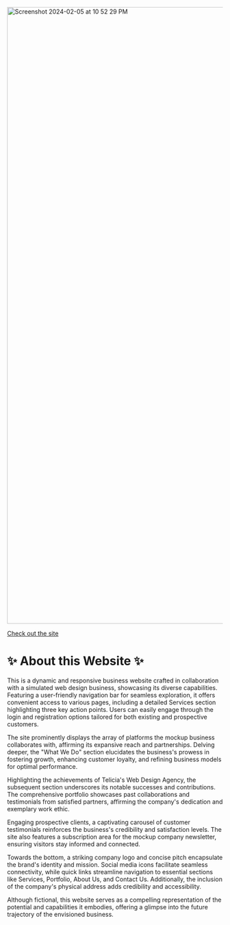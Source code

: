 <img width="1440" alt="Screenshot 2024-02-05 at 10 52 29 PM" src="https://github.com/teli203/website-project/assets/68035449/a86db380-6199-461b-87e9-cc9e62985cbe">

<a href="https://telicias-web-designagency.netlify.app">Check out the site</a>

# ✨ About this Website ✨
This is a dynamic and responsive business website crafted in collaboration with a simulated web design business, showcasing its diverse capabilities. Featuring a user-friendly navigation bar for seamless exploration, it offers convenient access to various pages, including a detailed Services section highlighting three key action points. Users can easily engage through the login and registration options tailored for both existing and prospective customers.

The site prominently displays the array of platforms the mockup business collaborates with, affirming its expansive reach and partnerships. Delving deeper, the "What We Do" section elucidates the business's prowess in fostering growth, enhancing customer loyalty, and refining business models for optimal performance.

Highlighting the achievements of Telicia's Web Design Agency, the subsequent section underscores its notable successes and contributions. The comprehensive portfolio showcases past collaborations and testimonials from satisfied partners, affirming the company's dedication and exemplary work ethic.

Engaging prospective clients, a captivating carousel of customer testimonials reinforces the business's credibility and satisfaction levels. The site also features a subscription area for the mockup company newsletter, ensuring visitors stay informed and connected.

Towards the bottom, a striking company logo and concise pitch encapsulate the brand's identity and mission. Social media icons facilitate seamless connectivity, while quick links streamline navigation to essential sections like Services, Portfolio, About Us, and Contact Us. Additionally, the inclusion of the company's physical address adds credibility and accessibility.

Although fictional, this website serves as a compelling representation of the potential and capabilities it embodies, offering a glimpse into the future trajectory of the envisioned business.

